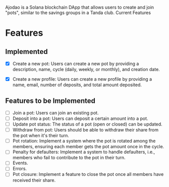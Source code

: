 Ajodao is a Solana blockchain DApp that allows users to create and join "pots", similar to the savings groups in a Tanda club.
Current Features

# Features

 ## Implemented

- [x] Create a new pot: Users can create a new pot by providing a description, name, cycle (daily, weekly, or monthly), and creation date.
- [x] Create a new profile: Users can create a new profile by providing a name, email, number of deposits, and total amount deposited.


## Features to be Implemented

- [ ] Join a pot: Users can join an existing pot.
- [ ] Deposit into a pot: Users can deposit a certain amount into a pot.
- [ ] Update pot status: The status of a pot (open or closed) can be updated.
- [ ] Withdraw from pot: Users should be able to withdraw their share from the pot when it's their turn.
- [ ] Pot rotation: Implement a system where the pot is rotated among the members, ensuring each member gets the pot amount once in the cycle.
- [ ] Penalty for defaulters: Implement a system to handle defaulters, i.e., members who fail to contribute to the pot in their turn.
- [ ] Events.
- [ ] Errors.
- [ ] Pot closure: Implement a feature to close the pot once all members have received their share.
